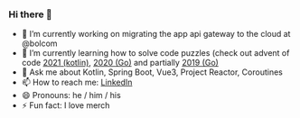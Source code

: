 ### Hi there 👋

- 🔭 I’m currently working on migrating the app api gateway to the cloud at @bolcom
- 🌱 I’m currently learning how to solve code puzzles (check out advent of code [2021 (kotlin)](https://github.com/zwolsman/aoc-2021), [2020 (Go)](https://github.com/zwolsman/go-aoc/tree/master/2020) and partially [2019 (Go)](https://github.com/zwolsman/go-aoc/tree/master/2019)
- 💬 Ask me about Kotlin, Spring Boot, Vue3, Project Reactor, Coroutines
- 📫 How to reach me: [LinkedIn](https://www.linkedin.com/in/marvin-zwolsman-b98bb6108/)
- 😄 Pronouns: he / him / his
- ⚡ Fun fact: I love merch

